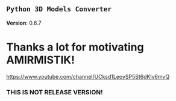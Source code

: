 ## `Python 3D Models Converter`

**Version**: 0.6.7

# Thanks a lot for motivating AMIRMISTIK! 
https://www.youtube.com/channel/UCksd1LeoySP5St6dKlv6mvQ


### **THIS IS NOT RELEASE VERSION!**
